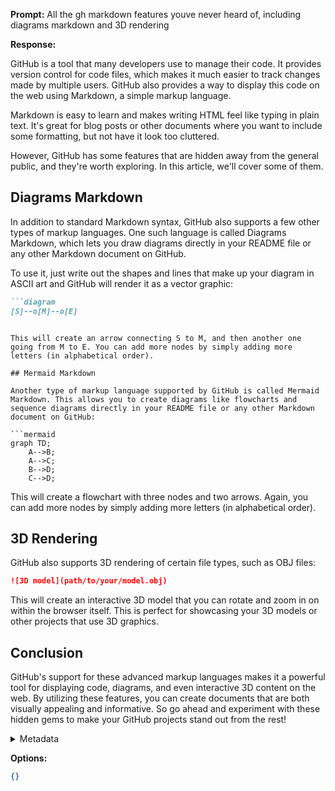 **Prompt:**
All the gh markdown features youve never heard of, including diagrams markdown and 3D rendering 

**Response:**


GitHub is a tool that many developers use to manage their code. It provides version control for code files, which makes it much easier to track changes made by multiple users. GitHub also provides a way to display this code on the web using Markdown, a simple markup language.

Markdown is easy to learn and makes writing HTML feel like typing in plain text. It's great for blog posts or other documents where you want to include some formatting, but not have it look too cluttered.

However, GitHub has some features that are hidden away from the general public, and they're worth exploring. In this article, we'll cover some of them.

## Diagrams Markdown

In addition to standard Markdown syntax, GitHub also supports a few other types of markup languages. One such language is called Diagrams Markdown, which lets you draw diagrams directly in your README file or any other Markdown document on GitHub.

To use it, just write out the shapes and lines that make up your diagram in ASCII art and GitHub will render it as a vector graphic:

```markdown
```diagram
[S]--o[M]--o[E]
```
```

This will create an arrow connecting S to M, and then another one going from M to E. You can add more nodes by simply adding more letters (in alphabetical order).

## Mermaid Markdown

Another type of markup language supported by GitHub is called Mermaid Markdown. This allows you to create diagrams like flowcharts and sequence diagrams directly in your README file or any other Markdown document on GitHub:

```mermaid
graph TD;
    A-->B;
    A-->C;
    B-->D;
    C-->D;
```

This will create a flowchart with three nodes and two arrows. Again, you can add more nodes by simply adding more letters (in alphabetical order).

## 3D Rendering

GitHub also supports 3D rendering of certain file types, such as OBJ files:

```markdown
![3D model](path/to/your/model.obj)
```

This will create an interactive 3D model that you can rotate and zoom in on within the browser itself. This is perfect for showcasing your 3D models or other projects that use 3D graphics.

## Conclusion

GitHub's support for these advanced markup languages makes it a powerful tool for displaying code, diagrams, and even interactive 3D content on the web. By utilizing these features, you can create documents that are both visually appealing and informative. So go ahead and experiment with these hidden gems to make your GitHub projects stand out from the rest!

<details><summary>Metadata</summary>

- Duration: 60222 ms
- Datetime: 2024-01-12T00:21:46.010153
- Model: dolphin-2.5-mixtral-8x7b

</details>

**Options:**
```json
{}
```

